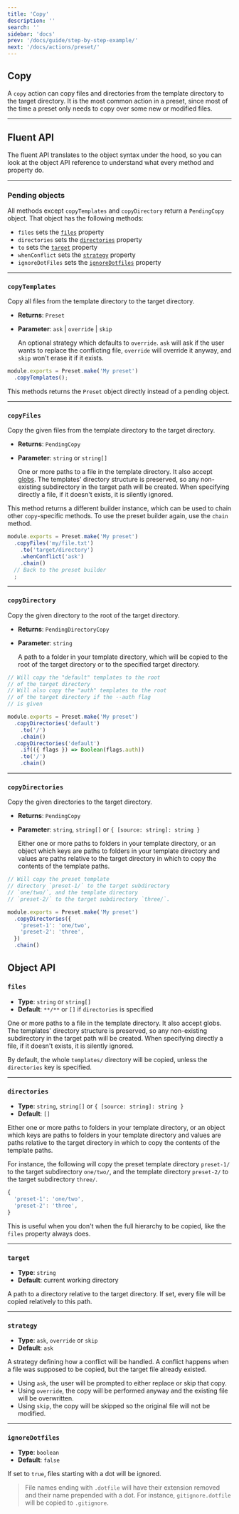 ```yaml
---
title: 'Copy'
description: ''
search: ''
sidebar: 'docs'
prev: '/docs/guide/step-by-step-example/'
next: '/docs/actions/preset/'
---
```


## Copy

A `copy` action can copy files and directories from the template directory to the target directory. It is the most common action in a preset, since most of the time a preset only needs to copy over some new or modified files.

---

## Fluent API

The fluent API translates to the object syntax under the hood, so you can look at the object API reference to understand what every method and property do.

---

### Pending objects

All methods except `copyTemplates` and `copyDirectory` return a `PendingCopy` object. That object has the following methods:

- `files` sets the [`files`](/docs/actions/copy#files) property
- `directories` sets the [`directories`](/docs/actions/copy#directories) property
- `to` sets the [`target`](/docs/actions/copy#to) property
- `whenConflict` sets the [`strategy`](/docs/actions/copy#strategy) property
- `ignoreDotFiles` sets the [`ignoreDotfiles`](/docs/actions/copy#ignoredotfiles) property

---

### `copyTemplates`

Copy all files from the template directory to the target directory.

- **Returns**: `Preset`
- **Parameter**: `ask` | `override` | `skip`

  An optional strategy which defaults to `override`. `ask` will ask if the user wants to replace the conflicting file, `override` will override it anyway, and `skip` won't erase it if it exists.

<!--prettier-ignore-->
```js
module.exports = Preset.make('My preset')
  .copyTemplates();
```

This methods returns the `Preset` object directly instead of a pending object.

---

### `copyFiles`

Copy the given files from the template directory to the target directory.

- **Returns**: `PendingCopy`
- **Parameter**: `string` or `string[]`

  One or more paths to a file in the template directory. It also accept [globs](https://github.com/mrmlnc/fast-glob#faq). The templates' directory structure is preserved, so any non-existing subdirectory in the target path will be created. When specifying directly a file, if it doesn't exists, it is silently ignored.

This method returns a different builder instance, which can be used to chain other `copy`-specific methods. To use the preset builder again, use the `chain` method.

<!--prettier-ignore-->
```js
module.exports = Preset.make('My preset')
  .copyFiles('my/file.txt')
    .to('target/directory')
    .whenConflict('ask')
    .chain()
  // Back to the preset builder
  ;
```

---

### `copyDirectory`

Copy the given directory to the root of the target directory.

- **Returns**: `PendingDirectoryCopy`
- **Parameter**: `string`

  A path to a folder in your template directory, which will be copied to the root of the target directory or to the specified target directory.

<!--prettier-ignore-->
```js
// Will copy the "default" templates to the root
// of the target directory
// Will also copy the "auth" templates to the root
// of the target directory if the --auth flag
// is given

module.exports = Preset.make('My preset')
  .copyDirectories('default')
    .to('/')
    .chain()
  .copyDirectories('default')
    .if(({ flags }) => Boolean(flags.auth))
    .to('/')
    .chain()
```

---

### `copyDirectories`

Copy the given directories to the target directory.

- **Returns**: `PendingCopy`
- **Parameter**: `string`, `string[]` or `{ [source: string]: string }`

  Either one or more paths to folders in your template directory, or an object which keys are paths to folders in your template directory and values are paths relative to the target directory in which to copy the contents of the template paths.

<!--prettier-ignore-->
```js
// Will copy the preset template
// directory `preset-1/` to the target subdirectory
// `one/two/`, and the template directory
// `preset-2/` to the target subdirectory `three/`.

module.exports = Preset.make('My preset')
  .copyDirectories({
    'preset-1': 'one/two',
    'preset-2': 'three',
  })
  .chain()
```

## Object API

### `files`

- **Type**: `string` or `string[]`
- **Default**: `**/**` or `[]` if `directories` is specified

One or more paths to a file in the template directory. It also accept globs. The templates' directory structure is preserved, so any non-existing subdirectory in the target path will be created. When specifying directly a file, if it doesn't exists, it is silently ignored.

By default, the whole `templates/` directory will be copied, unless the `directories` key is specified.

---

### `directories`

- **Type**: `string`, `string[]` or `{ [source: string]: string }`
- **Default**: `[]`

Either one or more paths to folders in your template directory, or an object which keys are paths to folders in your template directory and values are paths relative to the target directory in which to copy the contents of the template paths.

For instance, the following will copy the preset template directory `preset-1/` to the target subdirectory `one/two/`, and the template directory `preset-2/` to the target subdirectory `three/`.

```js
{
  'preset-1': 'one/two',
  'preset-2': 'three',
}
```

This is useful when you don't when the full hierarchy to be copied, like the `files` property always does.

---

### `target`

- **Type**: `string`
- **Default**: current working directory

A path to a directory relative to the target directory. If set, every file will be copied relatively to this path.

---

### `strategy`

- **Type**: `ask`, `override` or `skip`
- **Default**: `ask`

A strategy defining how a conflict will be handled. A conflict happens when a file was supposed to be copied, but the target file already existed.

- Using `ask`, the user will be prompted to either replace or skip that copy.
- Using `override`, the copy will be performed anyway and the existing file will be overwritten.
- Using `skip`, the copy will be skipped so the original file will not be modified.

---

### `ignoreDotfiles`

- **Type**: `boolean`
- **Default**: `false`

If set to `true`, files starting with a dot will be ignored.

> File names ending with `.dotfile` will have their extension removed and their name prepended with a dot.
> For instance, `gitignore.dotfile` will be copied to `.gitignore`.
